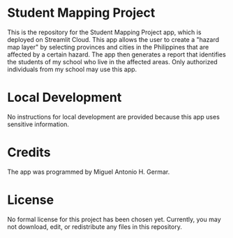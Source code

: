 # Student Mapping Project

This is the repository for the Student Mapping Project app, which is deployed on Streamlit Cloud. This app allows the user to create a "hazard map layer" by selecting provinces and cities in the Philippines that are affected by a certain hazard. The app then generates a report that identifies the students of my school who live in the affected areas. Only authorized individuals from my school may use this app.

# Local Development

No instructions for local development are provided because this app uses sensitive information.

# Credits

The app was programmed by Miguel Antonio H. Germar.

# License

No formal license for this project has been chosen yet. Currently, you may not download, edit, or redistribute any files in this repository.